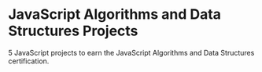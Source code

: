# JavaScript Algorithms and Data Structures Projects

5 JavaScript projects to earn the JavaScript Algorithms and Data Structures certification.
